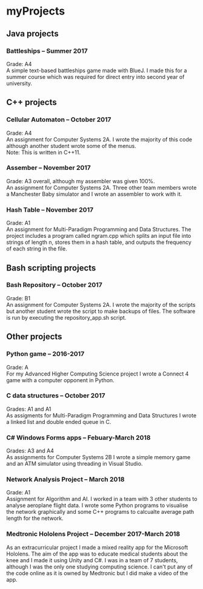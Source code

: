 # myProjects

## Java projects
### Battleships – Summer 2017
Grade: A4  
A simple text-based battleships game made with BlueJ. I made this for a summer course which was required for direct entry into second year of university.

## C++ projects
### Cellular Automaton – October 2017
Grade: A4  
An assignment for Computer Systems 2A. I wrote the majority of this code although another student wrote some of the menus.  
Note: This is written in C++11.

### Assember – November 2017
Grade: A3 overall, although my assembler was given 100%.  
An assignment for Computer Systems 2A. Three other team members wrote a Manchester Baby simulator and I wrote an assembler to work with it.

### Hash Table – November 2017
Grade: A1  
An assignment for Multi-Paradigm Programming and Data Structures. The project includes a program called ngram.cpp which splits an input file into strings of length n, stores them in a hash table, and outputs the frequency of each string in the file.

## Bash scripting projects
### Bash Repository – October 2017
Grade: B1  
An assignment for Computer Systems 2A. I wrote the majority of the scripts but another student wrote the script to make backups of files. The software is run by executing the repository_app.sh script.

## Other projects
### Python game – 2016-2017
Grade: A  
For my Advanced Higher Computing Science project I wrote a Connect 4 game with a computer opponent in Python.

### C data structures – October 2017
Grades: A1 and A1  
As assigments for Multi-Paradigm Programming and Data Structures I wrote a linked list and double ended queue in C.

### C# Windows Forms apps – Febuary-March 2018
Grades: A3 and A4  
As assignments for Computer Systems 2B I wrote a simple memory game and an ATM simulator using threading in Visual Studio.

### Network Analysis Project – March 2018
Grade: A1  
Assignment for Algorithm and AI. I worked in a team with 3 other students to analyse aeroplane flight data. I wrote some Python programs to visualise the network graphically and some C++ programs to calcualte average path length for the network.

### Medtronic Hololens Project – December 2017-March 2018
As an extracurricular project I made a mixed reality app for the Microsoft Hololens. The aim of the app was to educate medical students about the knee and I made it using Unity and C#. I was in a team of 7 students, although I was the only one studying computing science. I can't put any of the code online as it is owned by Medtronic but I did make a video of the app.
